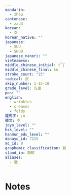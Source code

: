 ```yaml
---
mandarin:
  - zhòu
cantonese:
  - zau3
korean:
  - 추
korean_native: ""
japanese:
  - SUU
  - SHUU
japanese_nanori: ""
vietnamese:
middle_chinese_initial: t͡ʃ
middle_chinese_final: ɨu
stroke_count: "25"
radical: 皮
skip_number: 1-15-10
grade_level: 先進
pos: ""
english:
  - wrinkles
  - creases
  - folds
羅馬字: ju
韓文: 주
joyo_level: ""
hsk_level: ""
hanmun_edu_level: ""
danayo_id: 7215
mc_id: 0
graphemic_classification: 芻
stand_in: 皺紋
aliases:
  - 皱
---
```


# Notes
